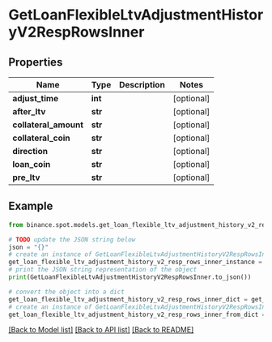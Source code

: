 # GetLoanFlexibleLtvAdjustmentHistoryV2RespRowsInner


## Properties

Name | Type | Description | Notes
------------ | ------------- | ------------- | -------------
**adjust_time** | **int** |  | [optional] 
**after_ltv** | **str** |  | [optional] 
**collateral_amount** | **str** |  | [optional] 
**collateral_coin** | **str** |  | [optional] 
**direction** | **str** |  | [optional] 
**loan_coin** | **str** |  | [optional] 
**pre_ltv** | **str** |  | [optional] 

## Example

```python
from binance.spot.models.get_loan_flexible_ltv_adjustment_history_v2_resp_rows_inner import GetLoanFlexibleLtvAdjustmentHistoryV2RespRowsInner

# TODO update the JSON string below
json = "{}"
# create an instance of GetLoanFlexibleLtvAdjustmentHistoryV2RespRowsInner from a JSON string
get_loan_flexible_ltv_adjustment_history_v2_resp_rows_inner_instance = GetLoanFlexibleLtvAdjustmentHistoryV2RespRowsInner.from_json(json)
# print the JSON string representation of the object
print(GetLoanFlexibleLtvAdjustmentHistoryV2RespRowsInner.to_json())

# convert the object into a dict
get_loan_flexible_ltv_adjustment_history_v2_resp_rows_inner_dict = get_loan_flexible_ltv_adjustment_history_v2_resp_rows_inner_instance.to_dict()
# create an instance of GetLoanFlexibleLtvAdjustmentHistoryV2RespRowsInner from a dict
get_loan_flexible_ltv_adjustment_history_v2_resp_rows_inner_from_dict = GetLoanFlexibleLtvAdjustmentHistoryV2RespRowsInner.from_dict(get_loan_flexible_ltv_adjustment_history_v2_resp_rows_inner_dict)
```
[[Back to Model list]](../README.md#documentation-for-models) [[Back to API list]](../README.md#documentation-for-api-endpoints) [[Back to README]](../README.md)


